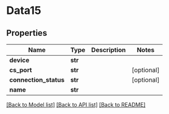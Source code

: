 # Data15

## Properties
Name | Type | Description | Notes
------------ | ------------- | ------------- | -------------
**device** | **str** |  | 
**cs_port** | **str** |  | [optional] 
**connection_status** | **str** |  | [optional] 
**name** | **str** |  | 

[[Back to Model list]](../README.md#documentation-for-models) [[Back to API list]](../README.md#documentation-for-api-endpoints) [[Back to README]](../README.md)


